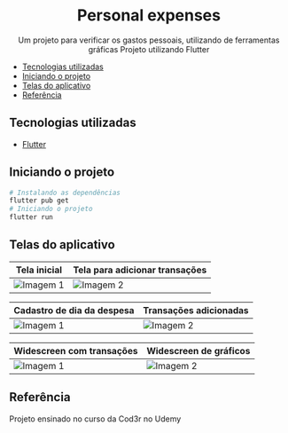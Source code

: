 <div align='center'>
<h1> Personal expenses </h1>
Um projeto para verificar os gastos pessoais, utilizando de ferramentas gráficas
Projeto utilizando Flutter

</div>

- [Tecnologias utilizadas](#tecnologias-utilizadas)
- [Iniciando o projeto](#iniciando-o-projeto)
- [Telas do aplicativo](#telas-do-aplicativo)
- [Referência](#referência)

## Tecnologias utilizadas
* [Flutter](https://docs.flutter.dev/)

## Iniciando o projeto
~~~ bash
# Instalando as dependências
flutter pub get
# Iniciando o projeto
flutter run
~~~

## Telas do aplicativo

| Tela inicial | Tela para adicionar transações |
|---|---|
| ![Imagem 1](./.git/assets/img1.png) | ![Imagem 2](./.git/assets/img2.png) |

| Cadastro de dia da despesa | Transações adicionadas |
|---|---|
| ![Imagem 1](./.git/assets/img3.png) | ![Imagem 2](./.git/assets/img4.png) |

| Widescreen com transações | Widescreen de gráficos |
|---|---|
| ![Imagem 1](./.git/assets/img5.png) | ![Imagem 2](./.git/assets/img6.png) |

## Referência
Projeto ensinado no curso da Cod3r no Udemy